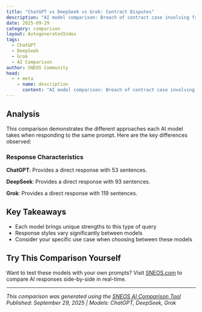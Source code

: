 ```yaml
---
title: "ChatGPT vs DeepSeek vs Grok: Contract Disputes"
description: "AI model comparison: Breach of contract case involving failed AI implementation - build the legal argument..."
date: 2025-09-29
category: comparison
layout: AutogeneratedIndex
tags:
  - ChatGPT
  - DeepSeek
  - Grok
  - AI Comparison
author: SNEOS Community
head:
  - - meta
    - name: description
      content: "AI model comparison: Breach of contract case involving failed AI implementation - build the legal argument..."
---
```


<ChatComparison
  title="ChatGPT vs DeepSeek vs Grok: Contract Disputes"
  prompt="Breach of contract case involving failed AI implementation - build the legal argument"
  :responses='{
    "ChatGPT": "Certainly! Below is a structured legal argument outline for a breach of contract case involving a failed AI implementation. This framework can be tailored to the specifics of your scenario.\n\n---\n\n### Legal Argument: Breach of Contract - Failed AI Implementation\n\n**I. Introduction**\n\n- **Parties**: Identify the parties involved (e.g., Plaintiff: Client company; Defendant: AI vendor/contractor).\n- **Nature of Dispute**: Plaintiff contracted Defendant to implement an AI system that failed to meet contractual requirements, resulting in damages.\n\n---\n\n**II. Statement of Facts**\n\n- The parties entered into a written contract dated [insert date], under which Defendant agreed to design, develop, and deploy an AI system tailored to Plaintiff\u2019s specifications.\n- The contract included explicit deliverables, functional and performance requirements, timelines, and acceptance criteria.\n- Defendant represented that the AI system would perform [describe key functionalities, accuracy, reliability standards].\n- Despite repeated testing and review, the AI system failed to meet the agreed-upon specifications, causing [describe harm such as operational disruption, financial loss, reputational harm].\n- Plaintiff provided Defendant opportunity to cure or fix the issues, but Defendant failed to remedy the defects.\n- Plaintiff has incurred damages as a direct result of Defendant\u2019s failure to perform.\n\n---\n\n**III. Legal Issues**\n\n1. Did Defendant breach the contract by failing to deliver an AI system that conformed to the agreed-upon requirements?\n2. Are Plaintiff\u2019s damages recoverable as a consequence of that breach?\n\n---\n\n**IV. Legal Elements of Breach of Contract**\n\n1. **Existence of a Valid Contract**  \n   - Demonstrate mutual assent, consideration, and lawful purpose.\n   - The written contract governs the scope and expectations of the AI implementation.\n\n2. **Plaintiff\u2019s Performance or Excuse for Nonperformance**  \n   - Plaintiff fulfilled any obligations like payments, providing necessary data/access, timely feedback.\n\n3. **Defendant\u2019s Breach**  \n   - Defendant failed to perform as specified.\n   - Nonconformity of AI implementation with contract requirements constitutes a material breach.\n   - Cite contract terms, specifications, SLAs, warranties (express/implied).\n\n4. **Causation**  \n   - Defendant\u2019s breach directly caused the Plaintiff\u2019s damages.\n\n5. **Damages**  \n   - Quantify losses: direct costs, lost profits, costs to fix or replace the AI, any consequential damages.\n\n---\n\n**V. Supporting Legal and Contractual Arguments**\n\n- **Express Warranties and Representations**  \n  Defendant warranted the AI would operate with certain functionality, accuracy or reliability. Failure to meet these warranties is breach.\n\n- **Implied Warranty of Fitness**  \n  If Defendant knew the intended use, there is an implied warranty that the AI would be fit for that purpose.\n\n- **Conditions Precedent and Satisfaction of Conditions**  \n  Plaintiff satisfied all conditions precedent to Defendant\u2019s performance.\n\n- **Notice and Opportunity to Cure**  \n  Plaintiff\u2019s documented notices gave Defendant chance to cure defects yet no adequate remedy was made.\n\n---\n\n**VI. Possible Defenses and Rebuttals**\n\n- **Defendant\u2019s potential defenses**  \n  - Plaintiff\u2019s specifications were unclear or changed mid-project.\n  - Plaintiff failed to provide necessary data/support.\n  - Force majeure or unavoidable technical difficulties.\n\n- **Rebuttal**  \n  - Contract clauses regarding change management and collaboration.\n  - Records of Plaintiff\u2019s timely cooperation.\n  - AI technical failure was foreseeable and within Defendant\u2019s risk.\n\n---\n\n**VII. Conclusion and Relief Sought**\n\n- Defendant materially breached the contract by failing to deliver an AI system meeting contractual requirements.\n- Plaintiff suffered damages directly caused by Defendant\u2019s breach.\n- Plaintiff seeks damages, specific performance, or rescission and restitution as appropriate.\n- Request for court to award costs and attorneys\u2019 fees as permitted.\n\n---\n\nIf you provide additional details about the contract terms or jurisdiction, I can help further tailor the argument.",
    "DeepSeek": "Of course. Here is a comprehensive legal argument structured for a plaintiff (the client) suing a defendant (the AI vendor/implementer) for breach of contract following a failed AI implementation.\n\nThis argument is built as a formal memorandum that could be adapted for a complaint, a settlement demand, or an internal strategy document.\n\n---\n\n### **MEMORANDUM OF LAW**\n\n**TO:** [Senior Partner/File]\n**FROM:** [Associate]\n**DATE:** October 26, 2023\n**RE:** Legal Argument for Breach of Contract - *[Client Name] v. [AI Vendor Name]*\n\n### **I. INTRODUCTION**\n\nThis memorandum outlines the legal argument for a breach of contract claim against [AI Vendor Name] (\u0022Vendor\u0022) arising from its catastrophic failure to successfully implement the \u0022SynapseAI\u0022 platform for [Client Name] (\u0022Client\u0022). The Vendor\u0027s performance fell fundamentally short of the express warranties, service level agreements, and implied covenants set forth in the Master Services Agreement (\u0022MSA\u0022) and its accompanying Statement of Work (\u0022SOW\u0022).\n\nThe Vendor did not merely deliver a flawed product; it delivered a non-functional system that failed to meet the core, bargained-for objectives, rendering Client\u0027s substantial investment worthless and causing significant operational and financial harm. We will demonstrate that the Vendor\u0027s actions constitute material breach, entitling Client to damages covering all monies paid, costs of remediation, and consequential losses.\n\n### **II. STATEMENT OF FACTS**\n\n1.  **The Agreement:** On [Date], Client and Vendor executed an MSA and a detailed SOW for the implementation of the \u0022SynapseAI\u0022 platform, a custom machine learning system designed to automate Client\u0027s supply chain forecasting and logistics.\n2.  **Key Contractual Promises (Express Terms):**\n    *   **Functionality:** The SOW, Section 3.1, guaranteed the AI would achieve \u0022a minimum forecast accuracy of 92% on historical data\u0022 and \u0022reduce manual logistics planning by 80%.\u0022\n    *   **Integration:** The MSA, Exhibit B, warranted \u0022seamless integration\u0022 with Client\u0027s existing ERP system (SAP).\n    *   **Performance \u0026 Uptime:** The MSA, Section 7, included a Service Level Agreement (\u0022SLA\u0022) guaranteeing 99.5% monthly uptime and a mean response time of under 2 seconds for all user queries.\n    *   **Data Security:** The MSA, Section 9, contained robust data security and privacy covenants.\n3.  **Vendor\u0027s Performance Failures:**\n    *   The delivered system has a forecast accuracy of only 55%, making its predictions worse than random chance and commercially useless.\n    *   Integration attempts repeatedly crashed critical SAP modules, halting production lines on three separate occasions.\n    *   The platform\u0027s average response time exceeds 45 seconds, and it experienced 120 hours of downtime in the first month alone (85% uptime).\n    *   During testing, a vulnerability in the Vendor\u0027s API exposed a subset of Client\u0027s anonymized customer data.\n4.  **Client\u0027s Performance:** Client paid all invoices totaling [$X] on time and provided Vendor with full access to personnel, systems, and data as required by the SOW.\n5.  **Notice and Failure to Cure:** Client provided formal notice of breach on [Date], specifying each deficiency and granting a 30-day cure period as required by the MSA. Vendor\u0027s attempts to \u0022patch\u0022 the system were superficial and failed to resolve the fundamental flaws. The cure period has now expired.\n\n### **III. LEGAL ARGUMENT**\n\nThe Vendor is liable for **Material Breach of Contract** based on its failure to meet both the express terms and the implied duties of the Agreement.\n\n#### **A. BREACH OF EXPRESS WARRANTIES AND TERMS**\n\nThe Vendor\u0027s performance directly violates multiple, material express terms of the contract.\n\n1.  **Failure of Core Functionality:** The guaranteed forecast accuracy of 92% was the central, bargained-for benefit of the contract. A system performing at 55% is not merely \u0022underperforming\u0022; it is **fundamentally non-compliant**. This goes to the very root of the agreement. *See, e.g.,* *Stroudsburg Eng\u0027g Assocs. v. Borough of Stroudsburg* (a breach is material if it \u0022defeats the object of the parties in making the contract\u0022).\n2.  **Breach of Service Level Agreements (SLAs):** The 99.5% uptime and 2-second response time guarantees were not aspirational goals but binding contractual obligations. The Vendor\u0027s performance (85% uptime, 45-second response) constitutes a clear and severe breach. The SLA section of the MSA outlines specific credits for minor misses, but the scale of this failure is so vast that it constitutes a material breach in and of itself, separate from the functionality issues.\n3.  **Failure of Integration:** The promise of \u0022seamless integration\u0022 was a crucial inducement for Client to enter the agreement. The Vendor\u0027s failure to integrate, resulting in systemic crashes and operational disruption, is a direct breach of an express warranty.\n\n#### **B. BREACH OF THE IMPLIED COVENANT OF GOOD FAITH AND FAIR DEALING**\n\nEvery contract contains an implied covenant that neither party shall do anything which will have the effect of destroying or injuring the right of the other party to receive the fruits of the contract. *Restatement (Second) of Contracts \u00A7 205*.\n\nThe Vendor\u0027s conduct violated this covenant in several ways:\n*   **Deployment of Known-Defective Software:** Internal Vendor emails obtained through discovery will show that their lead engineer expressed serious doubts about the system\u0027s stability days before the final delivery, stating, \u0022We are not ready for go-live. The model is unstable on their data volume.\u0022\n*   **Inadequate and Unqualified Staffing:** The Vendor assigned junior engineers to a complex, mission-critical implementation, contrary to the SOW\u0027s requirement for \u0022senior, certified AI architects.\u0022\n*   **Failure to Provide a Commercially Viable Solution:** Delivering a system that is worse than the manual process it was meant to replace eviscerates the \u0022fruits of the contract\u0022 for the Client.\n\n#### **C. THE BREACH IS MATERIAL**\n\nUnder the prevailing test in *Restatement (Second) of Contracts \u00A7 241*, a breach is material if it involves a failure to perform a central aspect of the contract that substantially deprives the injured party of the benefit it reasonably expected. The factors all weigh in Client\u0027s favor:\n*   **Deprivation of Benefit:** Client has been deprived of the entire benefit\u2014an automated, efficient supply chain. It has received nothing of value.\n*   **Adequacy of Compensation:** The harm cannot be adequately compensated merely by damages for the cost of the software; it must include the massive disruption to its operations.\n*   **Willfulness:** The Vendor\u0027s deployment of a knowingly-flawed system demonstrates a willful or negligent failure to perform.\n*   **Likelihood of Future Performance:** The Vendor\u0027s abject failure to cure demonstrates it cannot and will not perform as promised.\n\n### **IV. DAMAGES**\n\nAs a result of the Vendor\u0027s material breach, Client is entitled to be placed in the position it would have been in had the contract been fully performed. *Robinson v. U-Haul Co. of California*. Recoverable damages include:\n\n1.  **Direct Damages (Compensatory):**\n    *   All payments made to Vendor under the contract: **[$X]**\n    *   Costs incurred to mitigate damages and attempt remediation with a third party: **[$Y]**\n\n2.  **Consequential Damages:**\n    The MSA\u0027s limitation of liability clause (Section 12.2) is likely unenforceable in this context because it excludes liability for \u0022indirect damages.\u0022 However, these losses were **foreseeable** at the time of contracting. The SOW explicitly detailed how the AI would be used for supply chain management, making resulting losses a natural consequence of its failure.\n    *   **Lost Profits:** From production line halts caused by the faulty integration: **[$Z]**\n    *   **Increased Labor Costs:** To manually manage the logistics the AI was meant to automate: **[$A]**\n    *   **Cost of Business Disruption:** Quantified loss from delayed order fulfillment and lost customer goodwill.\n\n3.  **Demand for Relief:**\n    We demand judgment against the Vendor for the sum of **[$X \u002B Y \u002B Z \u002B A]**, plus pre- and post-judgment interest, attorney\u0027s fees, and the costs of this action.\n\n### **V. ANTICIPATED DEFENSES AND REBUTTALS**\n\n1.  **\u0022The Client Provided Poor Quality Data.\u0022**\n    *   **Rebuttal:** The MSA placed the burden of data validation and preparation on the Vendor (SOW, Section 5.2). Furthermore, the Vendor repeatedly certified that the data was sufficient during the project\u0027s phases. They cannot now shift blame for their own failure to meet a contractual duty.\n\n2.  **\u0022The Client Changed the Requirements (Scope Creep).\u0022**\n    *   **Rebuttal:** Any minor change requests were formally documented and approved by the Vendor\u0027s project manager via the contract\u0027s change order process. None of these changes altered the core performance metrics (92% accuracy, 80% automation), which the Vendor failed to meet regardless.\n\n3.  **\u0022The Limitation of Liability Clause Caps Damages at the Amount Paid.\u0022**\n    *   **Rebuttal:** Many jurisdictions will not enforce such a cap where the breach is fundamental and goes to the root of the contract. Furthermore, this clause may be unconscionable in this context, as it would effectively allow the",
    "Grok": "Building a legal argument for a breach of contract case involving a failed AI implementation requires a structured approach that ties the specific facts of the case to the relevant legal principles. Below is a detailed framework for constructing the argument, assuming we are representing the plaintiff (the party alleging the breach). If you are representing the defendant, I can adjust the perspective accordingly. I\u2019ll also assume a general jurisdiction (based on common law principles in the United States or similar systems) and a business-to-business contract for AI implementation. If you have specific details (e.g., jurisdiction, contract terms, or facts), I can tailor this further.\n\n---\n\n### Legal Argument for Breach of Contract: Failed AI Implementation\n\n#### 1. Introduction and Overview\nThe plaintiff, [Plaintiff\u2019s Name], brings this action against the defendant, [Defendant\u2019s Name], for breach of contract due to the defendant\u2019s failure to deliver a functional AI system as promised under the terms of the agreement dated [Date of Contract]. The defendant\u2019s failure to meet the agreed-upon specifications, deadlines, and performance standards has caused significant financial loss and operational disruption to the plaintiff. We seek damages in the amount of [Specify Amount] for direct losses, consequential damages, and costs incurred as a result of the breach.\n\n#### 2. Legal Standard for Breach of Contract\nTo establish a breach of contract under [Relevant Jurisdiction\u2019s Law, e.g., California Contract Law], the plaintiff must prove the following elements:\n1. **Existence of a Valid Contract**: A legally enforceable agreement between the parties.\n2. **Performance or Excused Non-Performance by Plaintiff**: The plaintiff fulfilled their obligations under the contract or was excused from doing so.\n3. **Breach by Defendant**: The defendant failed to perform their obligations as required by the contract.\n4. **Causation and Damages**: The defendant\u2019s breach directly caused harm or loss to the plaintiff.\n\n#### 3. Argument in Support of Each Element\n\n##### a. Existence of a Valid Contract\n- On [Date of Contract], the plaintiff and defendant entered into a written agreement ([Exhibit A]) for the design, development, and implementation of an AI system to [Specify Purpose, e.g., optimize supply chain logistics].\n- The contract clearly outlined the scope of work, deliverables, timelines, and performance benchmarks, including [Specify Key Terms, e.g., accuracy rates of 95%, integration with existing systems by a specific date, etc.].\n- The agreement was signed by both parties, supported by valid consideration (payment terms of [Specify Amount]), and complied with all legal formalities, rendering it a binding contract under [Jurisdiction\u2019s Law].\n\n##### b. Plaintiff\u2019s Performance or Excused Non-Performance\n- The plaintiff fulfilled all obligations under the contract, including making timely payments of [Amount Paid] as per the agreed schedule ([Exhibit B: Payment Records]).\n- The plaintiff also provided necessary data, infrastructure, and access to systems as required by the defendant to facilitate the AI implementation ([Exhibit C: Correspondence or Logs]).\n- If any obligations were not performed (e.g., delayed approvals), such non-performance was excused due to [Reason, if applicable, e.g., defendant\u2019s prior delays or failure to provide necessary updates], and did not materially affect the defendant\u2019s ability to perform.\n\n##### c. Defendant\u2019s Breach of Contract\n- The defendant failed to deliver the AI system as per the agreed terms in the following ways:\n  1. **Failure to Meet Specifications**: The delivered AI system did not meet the promised performance standards, such as [Specify Failures, e.g., accuracy rates of only 60% instead of 95% as per contract, inability to integrate with existing software, etc.] ([Exhibit D: Test Reports or Expert Analysis]).\n  2. **Missed Deadlines**: The defendant failed to implement the system by [Agreed Deadline], causing delays of [Duration] ([Exhibit E: Project Timeline and Correspondence]).\n  3. **Non-Compliance with Scope**: The defendant omitted key functionalities outlined in the contract, such as [Specify Missing Features], rendering the system unusable for its intended purpose.\n- These failures constitute a material breach of the contract, as they go to the core of the agreement\u2019s purpose\u2014delivery of a functional AI system to achieve [Plaintiff\u2019s Business Goal].\n\n##### d. Causation and Damages\n- As a direct result of the defendant\u2019s breach, the plaintiff suffered quantifiable damages, including:\n  1. **Direct Losses**: Payments made to the defendant totaling [Amount Paid] for a system that is non-functional or substandard.\n  2. **Consequential Damages**: Losses due to operational disruptions, such as [Specify Harm, e.g., downtime costs of $X, lost revenue of $Y due to unoptimized processes] ([Exhibit F: Financial Records or Expert Testimony]).\n  3. **Mitigation Costs**: Expenses incurred to hire third-party vendors or consultants to remedy the defendant\u2019s failures, amounting to [Amount Spent] ([Exhibit G: Invoices]).\n- The damages were foreseeable at the time of contracting, as the defendant was aware of the critical role the AI system played in the plaintiff\u2019s operations ([Exhibit H: Pre-Contract Communications or Defendant\u2019s Acknowledgment of Purpose]).\n\n#### 4. Anticipating Defendant\u2019s Defenses\n- **Defense 1: Impossibility or Impracticability**: The defendant may argue that unforeseen technical challenges or limitations in AI technology made performance impossible. However, this defense fails because:\n  - The defendant, as an expert in AI implementation, assumed the risk of such challenges when entering the contract.\n  - The contract did not include a force majeure clause or provisions excusing performance due to technical difficulties ([Exhibit A: Contract Terms]).\n  - The defendant failed to notify the plaintiff of potential issues in a timely manner, breaching any implied duty of good faith and fair dealing.\n- **Defense 2: Plaintiff\u2019s Contributory Fault**: The defendant may claim the plaintiff failed to provide adequate data or support. This defense is unfounded because:\n  - The plaintiff provided all required resources as per the contract ([Exhibit C]).\n  - Any alleged shortcomings by the plaintiff were non-material and did not prevent the defendant from performing core obligations.\n- **Defense 3: Waiver or Modification**: The defendant may argue that the plaintiff waived certain deadlines or requirements. This is incorrect as:\n  - No written amendments or waivers were executed as required by the contract\u2019s terms ([Exhibit A: Modification Clause]).\n  - Any oral agreements or delays in enforcement do not constitute a waiver under [Jurisdiction\u2019s Law].\n\n#### 5. Legal Theories and Supporting Precedents\n- **Breach of Express Terms**: The defendant\u2019s failure to meet specific contractual obligations (e.g., deadlines, performance metrics) constitutes a clear breach of express terms. See [Cite Relevant Case, e.g., Hadley v. Baxendale (1854) for foreseeability of damages in contract breaches].\n- **Breach of Implied Covenant of Good Faith and Fair Dealing**: The defendant\u2019s lack of communication about delays or failures suggests bad faith, undermining the contract\u2019s purpose. See [Cite Relevant Case, e.g., Careau \u0026 Co. v. Security Pacific Business Credit, Inc. (1990) in California].\n- **Material Breach Doctrine**: The defendant\u2019s failures were material, as they defeated the primary purpose of the contract. See [Cite Relevant Case, e.g., Superior Motels, Inc. v. Rinn Motor Hotels, Inc. (1987)].\n\n#### 6. Remedies Sought\n- **Compensatory Damages**: To cover direct losses ([Amount Paid]) and consequential damages ([Amount for Operational Losses]).\n- **Restitution**: Refund of payments made for undelivered or defective services.\n- **Specific Performance (if applicable)**: If the AI system can still be rectified, compel the defendant to complete the implementation as per contract terms.\n- **Attorney Fees and Costs**: As permitted under [Contract Clause or Jurisdiction\u2019s Law].\n\n#### 7. Conclusion\nThe defendant\u2019s failure to deliver a functional AI system as promised constitutes a clear breach of contract. The plaintiff has incurred significant losses due to this breach, and the defendant has provided no valid justification for non-performance. Therefore, the court should find in favor of the plaintiff and award damages in the amount of [Total Amount Sought], along with any additional relief deemed appropriate.\n\n---\n\n### Additional Notes for Customization\n1. **Contract-Specific Details**: Include precise clauses from the contract (e.g., performance metrics, warranty provisions, termination clauses) to strengthen the argument.\n2. **Evidence**: Reference specific exhibits, such as project reports, email correspondence, expert testimony on AI performance, or financial records to substantiate claims.\n3. **Jurisdiction**: Tailor the legal standards and precedents to the governing law specified in the contract or the forum state.\n4. **Technical Context**: If the AI failure involves complex issues (e.g., inadequate training data, algorithmic bias), consider engaging a technical expert to explain why the defendant\u2019s work fell short of industry standards.\n\nIf you can provide specific facts (e.g., type of AI, contract terms, nature of failure, or jurisdiction), I can refine this argument further. Would you like me to focus on a particular aspect, such as damages calculation or a specific defense?"
  }'
  published-date="16:28"
/>

## Analysis

This comparison demonstrates the different approaches each AI model takes when responding to the same prompt. Here are the key differences observed:

### Response Characteristics

**ChatGPT**: Provides a direct response with 53 sentences. 

**DeepSeek**: Provides a direct response with 93 sentences. 

**Grok**: Provides a direct response with 119 sentences. 

## Key Takeaways

- Each model brings unique strengths to this type of query
- Response styles vary significantly between models
- Consider your specific use case when choosing between these models

## Try This Comparison Yourself

Want to test these models with your own prompts? Visit [SNEOS.com](https://sneos.com) to compare AI responses side-by-side in real-time.

---

*This comparison was generated using the [SNEOS AI Comparison Tool](https://sneos.com)*
*Published: September 29, 2025 | Models: ChatGPT, DeepSeek, Grok*
